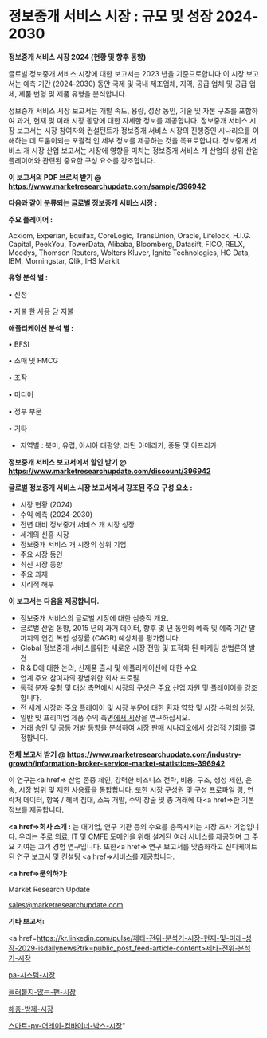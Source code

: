 # 정보중개 서비스 시장 : 규모 및 성장 2024-2030

<strong>정보중개 서비스 시장 2024 (현황 및 향후 동향)</strong>

글로벌 정보중개 서비스 시장에 대한 보고서는 2023 년을 기준으로합니다.이 시장 보고서는 예측 기간 (2024-2030) 동안 국제 및 국내 제조업체, 지역, 공급 업체 및 공급 업체, 제품 변형 및 제품 유형을 분석합니다.

정보중개 서비스 시장 보고서는 개발 속도, 용량, 성장 동인, 기술 및 자본 구조를 포함하여 과거, 현재 및 미래 시장 동향에 대한 자세한 정보를 제공합니다. 정보중개 서비스 시장 보고서는 시장 참여자와 컨설턴트가 정보중개 서비스 시장의 진행중인 시나리오를 이해하는 데 도움이되는 포괄적 인 세부 정보를 제공하는 것을 목표로합니다. 정보중개 서비스 개 시장 산업 보고서는 시장에 영향을 미치는 정보중개 서비스 개 산업의 상위 산업 플레이어와 관련된 중요한 구성 요소를 강조합니다.



<strong>이 보고서의 PDF 브로셔 받기 @ <a href=https://www.marketresearchupdate.com/sample/396942>https://www.marketresearchupdate.com/sample/396942</a></strong>



<strong>다음과 같이 분류되는 글로벌 정보중개 서비스 시장 :</strong>



<strong>주요 플레이어 :</strong>

Acxiom, Experian, Equifax, CoreLogic, TransUnion, Oracle, Lifelock, H.I.G. Capital, PeekYou, TowerData, Alibaba, Bloomberg, Datasift, FICO, RELX, Moodys, Thomson Reuters, Wolters Kluver, Ignite Technologies, HG Data, IBM, Morningstar, Qlik, IHS Markit



<strong>유형 분석 별 :</strong>

• 신청

• 지불 한 사용 당 지불



<strong>애플리케이션 분석 별 :</strong>

• BFSI

• 소매 및 FMCG

• 조작

• 미디어

• 정부 부문

• 기타

<ul>
  <li>지역별 : 북미, 유럽, 아시아 태평양, 라틴 아메리카, 중동 및 아프리카</li>
</ul>


<strong>정보중개 서비스 보고서에서 할인 받기 @ <a href=https://www.marketresearchupdate.com/discount/396942>https://www.marketresearchupdate.com/discount/396942</a></strong>



<strong>글로벌 정보중개 서비스 시장 보고서에서 강조된 주요 구성 요소 :</strong>
<ul>
  <li>시장 현황 (2024)</li>
  <li>수익 예측 (2024-2030)</li>
  <li>전년 대비 정보중개 서비스 개 시장 성장</li>
  <li>세계의 신흥 시장</li>
  <li>정보중개 서비스 개 시장의 상위 기업</li>
  <li>주요 시장 동인</li>
  <li>최신 시장 동향</li>
  <li>주요 과제</li>
  <li>지리적 해부</li>
</ul>


<strong>이 보고서는 다음을 제공합니다.</strong>
<ul>
  <li>정보중개 서비스의 글로벌 시장에 대한 심층적 개요.</li>
  <li>글로벌 산업 동향, 2015 년의 과거 데이터, 향후 몇 년 동안의 예측 및 예측 기간 말까지의 연간 복합 성장률 (CAGR) 예상치를 평가합니다.</li>
  <li>Global 정보중개 서비스를위한 새로운 시장 전망 및 표적화 된 마케팅 방법론의 발견</li>
  <li>R &amp; D에 대한 논의, 신제품 출시 및 애플리케이션에 대한 수요.</li>
  <li>업계 주요 참여자의 광범위한 회사 프로필.</li>
  <li>동적 분자 유형 및 대상 측면에서 시장의 구성은<a href=> 주요 산</a>업 자원 및 플레이어를 강조합니다.</li>
  <li>전 세계 시장과 주요 플레이어 및 시장 부문에 대한 환자 역학 및 시장 수익의 성장.</li>
  <li>일반 및 프리미엄 제품 수익 측면<a href=>에서 시</a>장을 연구하십시오.</li>
  <li>거래 승인 및 공동 개발 동향을 분석하여 시장 판매 시나리오에서 상업적 기회를 결정합니다.</li>
</ul>



<strong>전체 보고서 받기 @ <a href=https://www.marketresearchupdate.com/industry-growth/information-broker-service-market-statistices-396942>https://www.marketresearchupdate.com/industry-growth/information-broker-service-market-statistices-396942</a></strong>

이 연구는<a href=> 산업 존중</a> 체인, 강력한 비즈니스 전략, 비용, 구조, 생성 제한, 운송, 시장 범위 및 제한 사용률을 통합합니다. 또한 시장 구성원 및 구성 프로파일 링, 연락처 데이터, 항목 / 혜택 침대, 소득 개발, 수익 창출 및 총 거래에 대<a href=>한 기본 </a>정보를 제공합니다.



<strong><a href=>회사 소</a>개 :</strong>
는 대기업, 연구 기관 등의 수요를 충족시키는 시장 조사 기업입니다. 우리는 주로 의료, IT 및 CMFE 도메인을 위해 설계된 여러 서비스를 제공하며 그 주요 기여는 고객 경험 연구입니다. 또한<a href=> 연구 보</a>고서를 맞춤화하고 신디케이트 된 연구 보고서 및 컨설팅 <a href=>서비스</a>를 제공합니다.



<strong><a href=>문의하기:</a></strong>

Market Research Update

sales@marketresearchupdate.com



<strong>기타 보고서:</strong>

<a href=https://kr.linkedin.com/pulse/제타-전위-분석기-시장-현재-및-미래-성장-2029-isdailynews?trk=public_post_feed-article-content>제타-전위-분석기-시장</a>

<a href=https://www.linkedin.com/pulse/pa-시스템-시장-규모-및-성장-2023-consumer-connection-chronicles-24-/>pa-시스템-시장</a>

<a href=https://www.linkedin.com/pulse/들러붙지-않는-팬-시장-경쟁-분석-및-성장-잠재력-2029-consumer-connection-compendium-ana-bfktf/>들러붙지-않는-팬-시장</a>

<a href=https://www.linkedin.com/pulse/해충-방제-시장-진입-전략-및-위험-평가2029년-consumer-connection-chronicles-24--2dxsf/>해충-방제-시장</a>

<a href=https://www.linkedin.com/pulse/스마트-pv-어레이-컴바이너-박스-시장-진입-전략-및-위험-평가2030년-h1a6c/>스마트-pv-어레이-컴바이너-박스-시장</a>"
